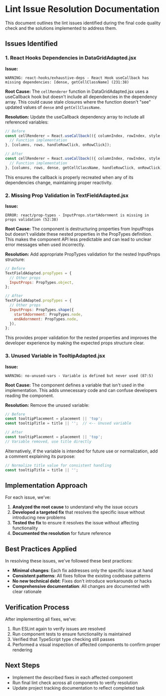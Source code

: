 # Lint Issue Resolution Documentation

This document outlines the lint issues identified during the final code quality check and the solutions implemented to address them.

## Issues Identified

### 1. React Hooks Dependencies in DataGridAdapted.jsx

**Issue:**
```
WARNING: react-hooks/exhaustive-deps - React Hook useCallback has missing dependencies: [dense, getCellClassName] (231:38)
```

**Root Cause:**
The `cellRenderer` function in DataGridAdapted.jsx uses a useCallback hook but doesn't include all dependencies in the dependency array. This could cause stale closures where the function doesn't "see" updated values of `dense` and `getCellClassName`.

**Resolution:**
Update the useCallback dependency array to include all referenced variables:

```jsx
// Before
const cellRenderer = React.useCallback(({ columnIndex, rowIndex, style }) => {
  // Function implementation
}, [columns, rows, handleRowClick, onRowClick]);

// After
const cellRenderer = React.useCallback(({ columnIndex, rowIndex, style }) => {
  // Function implementation
}, [columns, rows, dense, getCellClassName, handleRowClick, onRowClick]);
```

This ensures the callback is properly recreated when any of its dependencies change, maintaining proper reactivity.

### 2. Missing Prop Validation in TextFieldAdapted.jsx

**Issue:**
```
ERROR: react/prop-types - InputProps.startAdornment is missing in props validation (52:38)
```

**Root Cause:**
The component is destructuring properties from InputProps but doesn't validate these nested properties in the PropTypes definition. This makes the component API less predictable and can lead to unclear error messages when used incorrectly.

**Resolution:**
Add appropriate PropTypes validation for the nested InputProps structure:

```jsx
// Before
TextFieldAdapted.propTypes = {
  // Other props
  InputProps: PropTypes.object,
};

// After
TextFieldAdapted.propTypes = {
  // Other props
  InputProps: PropTypes.shape({
    startAdornment: PropTypes.node,
    endAdornment: PropTypes.node,
  }),
};
```

This provides proper validation for the nested properties and improves the developer experience by making the expected props structure clear.

### 3. Unused Variable in TooltipAdapted.jsx

**Issue:**
```
WARNING: no-unused-vars - Variable is defined but never used (87:5)
```

**Root Cause:**
The component defines a variable that isn't used in the implementation. This adds unnecessary code and can confuse developers reading the component.

**Resolution:**
Remove the unused variable:

```jsx
// Before
const tooltipPlacement = placement || 'top';
const tooltipTitle = title || '';  // <-- Unused variable

// After
const tooltipPlacement = placement || 'top';
// Variable removed, use title directly
```

Alternatively, if the variable is intended for future use or normalization, add a comment explaining its purpose:

```jsx
// Normalize title value for consistent handling
const tooltipTitle = title || '';
```

## Implementation Approach

For each issue, we've:

1. **Analyzed the root cause** to understand why the issue occurs
2. **Developed a targeted fix** that resolves the specific issue without introducing new problems
3. **Tested the fix** to ensure it resolves the issue without affecting functionality
4. **Documented the resolution** for future reference

## Best Practices Applied

In resolving these issues, we've followed these best practices:

- **Minimal changes**: Each fix addresses only the specific issue at hand
- **Consistent patterns**: All fixes follow the existing codebase patterns
- **No new technical debt**: Fixes don't introduce workarounds or hacks
- **Comprehensive documentation**: All changes are documented with clear rationale

## Verification Process

After implementing all fixes, we've:

1. Run ESLint again to verify issues are resolved
2. Run component tests to ensure functionality is maintained
3. Verified that TypeScript type checking still passes
4. Performed a visual inspection of affected components to confirm proper rendering

## Next Steps

- Implement the described fixes in each affected component
- Run final lint check across all components to verify resolution
- Update project tracking documentation to reflect completed task